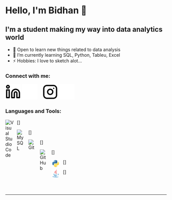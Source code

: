 # Hello, I'm Bidhan 👋 

## I'm a student making my way into data analytics world

- 📖 Open to learn new things related to data analysis
- 🌱 I’m currently learning SQL, Python, Tableu, Excel
- ⚡ Hobbies: I love to sketch alot...

### Connect with me:

[![website](./img/linkedin-light.svg)](https://www.linkedin.com/in/bidhan-bajracharya-b87a5522a#gh-light-mode-only)
[![website](./img/linkedin-dark.svg)](https://www.linkedin.com/in/bidhan-bajracharya-b87a5522a#gh-dark-mode-only)
&nbsp;&nbsp;
[![website](./img/instagram-light.svg)](https://www.instagram.com/fullmetalbajracharya#gh-light-mode-only)
[![website](./img/instagram-dark.svg)](https://www.instagram.com/fullmetalbajracharya#gh-dark-mode-only)

### Languages and Tools:

[<img align="left" alt="Visual Studio Code" width="26px" src="https://cdn.jsdelivr.net/gh/devicons/devicon/icons/vscode/vscode-original.svg" style="padding-right:10px;" />]

[<img align="left" alt="MySQL" width="26px" src="https://cdn.jsdelivr.net/gh/devicons/devicon/icons/mysql/mysql-original.svg" style="padding-right:10px;" />]

[<img align="left" alt="Git" width="26px" src="https://cdn.jsdelivr.net/gh/devicons/devicon/icons/git/git-original.svg" style="padding-right:10px;" />]

[<img align="left" alt="GitHub" width="26px" src="https://user-images.githubusercontent.com/3369400/139448065-39a229ba-4b06-434b-bc67-616e2ed80c8f.png" style="padding-right:10px;" />]

[<img align="left" alt="Python" width="26px" src="https://github.com/devicons/devicon/blob/v2.14.0/icons/python/python-original.svg" style="padding-right:10px;" />]

[<img align="left" alt="Java" width="26px" src="https://github.com/devicons/devicon/blob/master/icons/java/java-original.svg" style="padding-right:10px;" />]

<br />
<br />

---

[instagram]: https://www.instagram.com/fullmetalbajracharya
[linkedin]: https://www.linkedin.com/in/bidhan-bajracharya-b87a5522a

